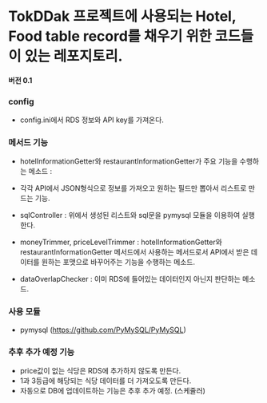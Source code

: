 # TokDDak 프로젝트에 사용되는 Hotel, Food table record를 채우기 위한 코드들이 있는 레포지토리.  

#### 버전 0.1  


### config  
- config.ini에서 RDS 정보와 API key를 가져온다.    


### 메서드 기능  
- hotelInformationGetter와 restaurantInformationGetter가 주요 기능을 수행하는 메소드 :    
- 각각 API에서 JSON형식으로 정보를 가져오고 원하는 필드만 뽑아서 리스트로 만드는 기능.    

- sqlController : 위에서 생성된 리스트와 sql문을 pymysql 모듈을 이용하여 실행한다.

- moneyTrimmer, priceLevelTrimmer : hotelInformationGetter와 restaurantInformationGetter 메서드에서 사용하는 메서드로서 API에서 받은 데이터를 원하는 포맷으로 바꾸어주는 기능을 수행하는 메소드.

- dataOverlapChecker : 이미 RDS에 들어있는 데이터인지 아닌지 판단하는 메소드.


### 사용 모듈  
- pymysql (https://github.com/PyMySQL/PyMySQL)


### 추후 추가 예정 기능
- price값이 없는 식당은 RDS에 추가하지 않도록 만든다.  
- 1과 3등급에 해당되는 식당 데이터를 더 가져오도록 만든다.   
- 자동으로 DB에 업데이트하는 기능은 추후 추가 예정. (스케쥴러)    



